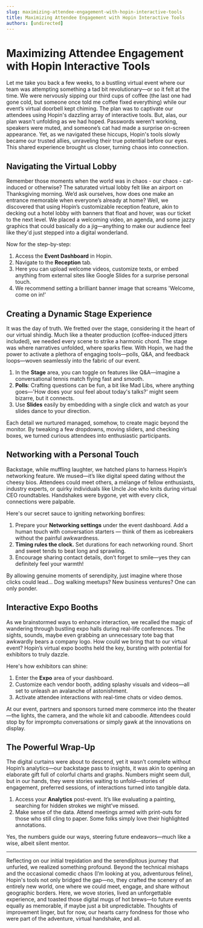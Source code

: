 ```yaml
---
slug: maximizing-attendee-engagement-with-hopin-interactive-tools
title: Maximizing Attendee Engagement with Hopin Interactive Tools
authors: [undirected]
---
```



# Maximizing Attendee Engagement with Hopin Interactive Tools

Let me take you back a few weeks, to a bustling virtual event where our team was attempting something a tad bit revolutionary—or so it felt at the time. We were nervously sipping our third cups of coffee (the last one had gone cold, but someone once told me coffee fixed everything) while our event’s virtual doorbell kept chiming. The plan was to captivate our attendees using Hopin's dazzling array of interactive tools. But, alas, our plan wasn't unfolding as we had hoped. Passwords weren’t working, speakers were muted, and someone’s cat had made a surprise on-screen appearance. Yet, as we navigated these hiccups, Hopin's tools slowly became our trusted allies, unraveling their true potential before our eyes. This shared experience brought us closer, turning chaos into connection.

## Navigating the Virtual Lobby

Remember those moments when the world was in chaos - our chaos - cat-induced or otherwise? The saturated virtual lobby felt like an airport on Thanksgiving morning. We’d ask ourselves, how does one make an entrance memorable when everyone’s already at home? Well, we discovered that using Hopin’s customizable reception feature, akin to decking out a hotel lobby with banners that float and hover, was our ticket to the next level. We placed a welcoming video, an agenda, and some jazzy graphics that could basically do a jig—anything to make our audience feel like they'd just stepped into a digital wonderland.

Now for the step-by-step:  
1. Access the **Event Dashboard** in Hopin.  
2. Navigate to the **Reception** tab.  
3. Here you can upload welcome videos, customize texts, or embed anything from external sites like Google Slides for a surprise personal touch.  
4. We recommend setting a brilliant banner image that screams 'Welcome, come on in!'

## Creating a Dynamic Stage Experience

It was the day of truth. We fretted over the stage, considering it the heart of our virtual shindig. Much like a theater production (coffee-induced jitters included), we needed every scene to strike a harmonic chord. The stage was where narratives unfolded, where sparks flew. With Hopin, we had the power to activate a plethora of engaging tools—polls, Q&A, and feedback loops—woven seamlessly into the fabric of our event. 

1. In the **Stage** area, you can toggle on features like Q&A—imagine a conversational tennis match flying fast and smooth.
2. **Polls**: Crafting questions can be fun, a bit like Mad Libs, where anything goes—'How does your soul feel about today's talks?' might seem bizarre, but it connects.
3. Use **Slides** easily by embedding with a single click and watch as your slides dance to your direction.

Each detail we nurtured managed, somehow, to create magic beyond the monitor. By tweaking a few dropdowns, moving sliders, and checking boxes, we turned curious attendees into enthusiastic participants.

## Networking with a Personal Touch

Backstage, while muffling laughter, we hatched plans to harness Hopin’s networking feature. We mused—it’s like digital speed dating without the cheesy bios. Attendees could meet others, a mélange of fellow enthusiasts, industry experts, or quirky individuals like Uncle Joe who knits during virtual CEO roundtables. Handshakes were bygone, yet with every click, connections were palpable.

Here's our secret sauce to igniting networking bonfires:

1. Prepare your **Networking settings** under the event dashboard. Add a human touch with conversation starters — think of them as icebreakers without the painful awkwardness.
2. **Timing rules the clock.** Set durations for each networking round. Short and sweet tends to beat long and sprawling.
3. Encourage sharing contact details, don’t forget to smile—yes they can definitely feel your warmth!

By allowing genuine moments of serendipity, just imagine where those clicks could lead... Dog walking meetups? New business ventures? One can only ponder.

## Interactive Expo Booths

As we brainstormed ways to enhance interaction, we recalled the magic of wandering through bustling expo halls during real-life conferences. The sights, sounds, maybe even grabbing an unnecessary tote bag that awkwardly bears a company logo. How could we bring that to our virtual event? Hopin’s virtual expo booths held the key, bursting with potential for exhibitors to truly dazzle.

Here's how exhibitors can shine:  
1. Enter the **Expo** area of your dashboard.  
2. Customize each vendor booth, adding splashy visuals and videos—all set to unleash an avalanche of astonishment.  
3. Activate attendee interactions with real-time chats or video demos.

At our event, partners and sponsors turned mere commerce into the theater—the lights, the camera, and the whole kit and caboodle. Attendees could stop by for impromptu conversations or simply gawk at the innovations on display.

## The Powerful Wrap-Up

The digital curtains were about to descend, yet it wasn’t complete without Hopin’s analytics—our backstage pass to insights, it was akin to opening an elaborate gift full of colorful charts and graphs. Numbers might seem dull, but in our hands, they were stories waiting to unfold—stories of engagement, preferred sessions, of interactions turned into tangible data.

1. Access your **Analytics** post-event. It’s like evaluating a painting, searching for hidden strokes we might’ve missed.
2. Make sense of the data. Attend meetings armed with print-outs for those who still cling to paper. Some folks simply love their highlighted annotations.

Yes, the numbers guide our ways, steering future endeavors—much like a wise, albeit silent mentor.

---

Reflecting on our initial trepidation and the serendipitous journey that unfurled, we realized something profound. Beyond the technical mishaps and the occasional comedic chaos (I’m looking at you, adventurous feline), Hopin's tools not only bridged the gap—no, they crafted the scenery of an entirely new world, one where we could meet, engage, and share without geographic borders. Here, we wove stories, lived an unforgettable experience, and toasted those digital mugs of hot brews—to future events equally as memorable, if maybe just a bit unpredictable. Thoughts of improvement linger, but for now, our hearts carry fondness for those who were part of the adventure, virtual handshake, and all.